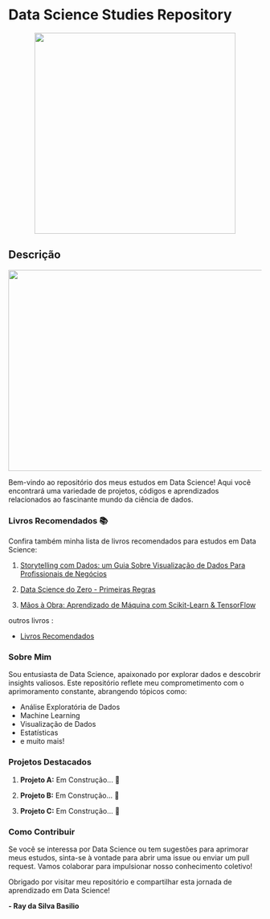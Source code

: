 
# Data Science Studies Repository
<p align="center">
  
  <img src="https://github.com/RayBasilio123/Data-Scientist-2023/assets/58826286/6c8e976e-a86d-480a-8bde-0574dca2e06b" width="400" height="400" >

</p>

  ## Descrição
<p align="center">

  <img src="https://github.com/RayBasilio123/Data-Scientist-2023/assets/58826286/26554054-5983-4e06-9a67-0a1d82795bb0" width="900" height="400">
</p>

Bem-vindo ao repositório dos meus estudos em Data Science! Aqui você encontrará uma variedade de projetos, códigos e aprendizados relacionados ao fascinante mundo da ciência de dados.

### Livros Recomendados 📚

Confira também minha lista de livros recomendados para estudos em Data Science:
1. [Storytelling com Dados: um Guia Sobre Visualização de Dados Para Profissionais de Negócios](https://edisciplinas.usp.br/pluginfile.php/6585707/mod_resource/content/1/Cole%20Nussbaumer%20Knaflic%20%282017%29.%20Storytelling%20com%20Dados%20_%20um%20Guia%20Sobre%20Visualização%20de%20Dados%20Para%20Profissionais%20de%20Negócios.pdf)

2. [Data Science do Zero - Primeiras Regras](https://edisciplinas.usp.br/pluginfile.php/5742167/mod_resource/content/1/Data%20Science%20do%20zero%20-%20Primeiras%20regras.pdf)

3. [Mãos à Obra: Aprendizado de Máquina com Scikit-Learn & TensorFlow](https://www.amazon.com.br/M%C3%A3os-obra-aprendizado-scikit-learn-tensorflow/dp/8550803812)

outros livros : 

- [Livros Recomendados](https://github.com/Saurav6789/Books-/tree/master)


### Sobre Mim

Sou entusiasta de Data Science, apaixonado por explorar dados e descobrir insights valiosos. Este repositório reflete meu comprometimento com o aprimoramento constante, abrangendo tópicos como:

- Análise Exploratória de Dados
- Machine Learning
- Visualização de Dados
- Estatísticas
- e muito mais!

### Projetos Destacados

1. **Projeto A:**
   Em Construção... 🚧


2. **Projeto B:**
   Em Construção... 🚧

  

3. **Projeto C:**
   Em Construção... 🚧


### Como Contribuir

Se você se interessa por Data Science ou tem sugestões para aprimorar meus estudos, sinta-se à vontade para abrir uma issue ou enviar um pull request. Vamos colaborar para impulsionar nosso conhecimento coletivo!

Obrigado por visitar meu repositório e compartilhar esta jornada de aprendizado em Data Science!

**- Ray da Silva Basilio** 
